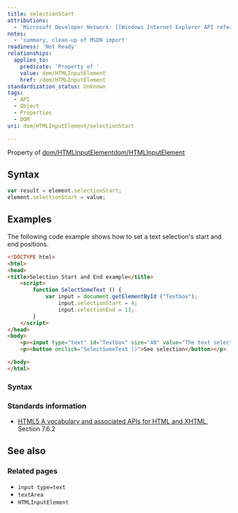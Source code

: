 ```yaml
---
title: selectionStart
attributions:
  - 'Microsoft Developer Network: [[Windows Internet Explorer API reference](http://msdn.microsoft.com/en-us/library/ie/hh828809%28v=vs.85%29.aspx) Article]'
notes:
  - 'summary, clean-up of MSDN import'
readiness: 'Not Ready'
relationships:
  applies_to:
    predicate: 'Property of '
    value: dom/HTMLInputElement
    href: /dom/HTMLInputElement
standardization_status: Unknown
tags:
  - API
  - Object
  - Properties
  - DOM
uri: dom/HTMLInputElement/selectionStart

---
```

Property of [dom/HTMLInputElement](/dom/HTMLInputElement)[dom/HTMLInputElement](/dom/HTMLInputElement)

## Syntax

``` js
var result = element.selectionStart;
element.selectionStart = value;
```

## Examples

The following code example shows how to set a text selection's start and end positions.

``` html
<!DOCTYPE html>
<html>
<head>
<title>Selection Start and End example</title>
    <script>
        function SelectSomeText () {
            var input = document.getElementById ("Textbox");
                input.selectionStart = 4;
                input.selectionEnd = 13;
        }
    </script>
</head>
<body>
    <p><input type="text" id="Textbox" size="40" value="The text selection appears here"/></p>
    <p><button onclick="SelectSomeText ()">See selection</button></p>

</body>
</html>
```

### Syntax

### Standards information

-   [HTML5 A vocabulary and associated APIs for HTML and XHTML](http://go.microsoft.com/fwlink/p/?linkid=221374), Section 7.6.2

## See also

### Related pages

-   `input type=text`
-   `textArea`
-   `HTMLInputElement`
